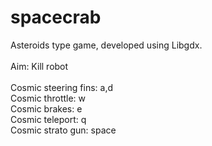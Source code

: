 # spacecrab
Asteroids type game, developed using Libgdx.  
<br>
Aim: Kill robot  
<br>
Cosmic steering fins: a,d  
Cosmic throttle: w  
Cosmic brakes: e  
Cosmic teleport: q  
Cosmic strato gun: space
